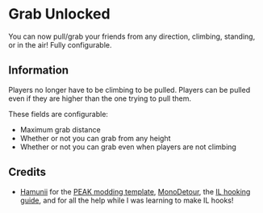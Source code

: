 # Grab Unlocked

You can now pull/grab your friends from any direction, climbing, standing, or in the air! Fully configurable.

## Information

Players no longer have to be climbing to be pulled. Players can be pulled even if they are higher than the one trying to pull them.

These fields are configurable:
- Maximum grab distance
- Whether or not you can grab from any height
- Whether or not you can grab even when players are not climbing

## Credits

- [Hamunii](https://github.com/hamunii) for the [PEAK modding template](https://github.com/PEAKModding/BepInExTemplate), [MonoDetour](https://github.com/MonoDetour/MonoDetour), the [IL hooking guide](https://monodetour.github.io/ilhooking/introduction/), and for all the help while I was learning to make IL hooks!